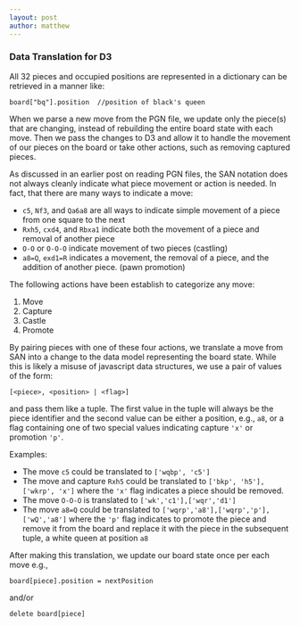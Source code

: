 ```yaml
---
layout: post
author: matthew
---
```

### Data Translation for D3

All 32 pieces and occupied positions are represented in a dictionary can be retrieved in a manner like:

`board["bq"].position  //position of black's queen`

When we parse a new move from the PGN file, we update only the piece(s) that are changing, instead of rebuilding the entire board state with each move. Then we pass the changes to D3 and allow it to handle the movement of our pieces on the board or take other actions, such as removing captured pieces.

As discussed in an earlier post on reading PGN files, the SAN notation does not always cleanly indicate what piece movement or action is needed. In fact, that there are many ways to indicate a move:

- `c5`, `Nf3`, and `Qa6a8` are all ways to indicate simple movement of a piece from one square to the next
- `Rxh5`, `cxd4`, and `Rbxa1` indicate both the movement of a piece and removal of another piece
- `O-O` or `O-O-O` indicate movement of two pieces (castling)
- `a8=Q`, `exd1=R` indicates a movement, the removal of a piece, and the addition of another piece. (pawn promotion)

The following actions have been establish to categorize any move:

1. Move
2. Capture
3. Castle
4. Promote

By pairing pieces with one of these four actions, we translate a move from SAN into a change to the data model representing the board state.
While this is likely a misuse of javascript data structures, we use a pair of values of the form:

`[<piece>, <position> | <flag>]`

and pass them like a tuple.  The first value in the tuple will always be the piece identifier and the second value can be either a position, e.g., `a8`, or a flag containing one of two special values indicating capture `'x'` or promotion `'p'`.

Examples:
- The move `c5` could be translated to `['wqbp', 'c5']`
- The move and capture `Rxh5` could be translated to `['bkp', 'h5'],['wkrp', 'x']` where the `'x'` flag indicates a piece should be removed.
- The move `O-O-O` is translated to `['wk','c1'],['wqr','d1']`
- The move `a8=Q` could be translated to `['wqrp','a8'],['wqrp','p'],['wQ','a8']` where the `'p'` flag indicates to promote the piece and remove it from the board and replace it with the piece in the subsequent tuple, a white queen at position `a8`

After making this translation, we update our board state once per each move
    e.g.,

`board[piece].position = nextPosition`

and/or

`delete board[piece]`







